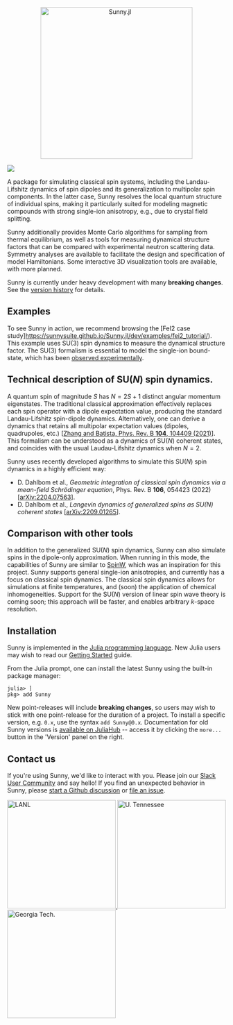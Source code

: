 <div align="center">
    <a href="https://github.com/SunnySuite/Sunny.jl/">
    <img src="https://raw.githubusercontent.com/SunnySuite/Sunny.jl/main/assets/sunny_logo.jpg" alt="Sunny.jl" width="350px">    
    </a>
</div>
<p>

<!-- [![](https://img.shields.io/badge/docs-stable-blue.svg)](https://sunnysuite.github.io/Sunny.jl/stable) -->
[![](https://img.shields.io/badge/docs-dev-blue.svg)](https://sunnysuite.github.io/Sunny.jl/dev)

A package for simulating classical spin systems, including the Landau-Lifshitz dynamics of spin dipoles and its generalization to multipolar spin components. In the latter case, Sunny resolves the local quantum structure of individual spins, making it particularly suited for modeling magnetic compounds with strong single-ion anisotropy, e.g., due to crystal field splitting.

Sunny additionally provides Monte Carlo algorithms for sampling from thermal equilibrium, as well as tools for measuring dynamical structure factors that can be compared with experimental neutron scattering data. Symmetry analyses are available to facilitate the design and specification of model Hamiltonians. Some interactive 3D visualization tools are available, with more planned.

Sunny is currently under heavy development with many **breaking changes**. See the [version history](https://sunnysuite.github.io/Sunny.jl/dev/versions/) for details.

## Examples

To see Sunny in action, we recommend browsing the [FeI2 case study]https://sunnysuite.github.io/Sunny.jl/dev/examples/fei2_tutorial/). This example uses SU(3) spin dynamics to measure the dynamical structure factor. The SU(3) formalism is essential to model the single-ion bound-state, which has been [observed experimentally](https://doi.org/10.1038/s41567-020-01110-1).

## Technical description of SU(_N_) spin dynamics.

A quantum spin of magnitude _S_ has $N = 2 S + 1$ distinct angular momentum eigenstates. The traditional classical approximation effectively replaces each spin operator with a dipole expectation value, producing the standard Landau-Lifshitz spin-dipole dynamics. Alternatively, one can derive a dynamics that retains all multipolar expectation values (dipoles, quadrupoles, etc.) [[Zhang and Batista, Phys. Rev. B **104**, 104409 (2021)](https://arxiv.org/abs/2106.14125)]. This formalism can be understood as a dynamics of SU(_N_) coherent states, and coincides with the usual Laudau-Lifshitz dynamics when $N=2$. 

Sunny uses recently developed algorithms to simulate this SU(_N_) spin dynamics in a highly efficient way:
* D. Dahlbom et al., _Geometric integration of classical spin dynamics via a mean-field Schrödinger equation_, Phys. Rev. B **106**, 054423 (2022) [[arXiv:2204.07563](https://arxiv.org/abs/2204.07563)].
* D. Dahlbom et al., _Langevin dynamics of generalized spins as SU(N) coherent states_ [[arXiv:2209.01265](https://arxiv.org/abs/2209.01265)].

## Comparison with other tools

In addition to the generalized SU(_N_) spin dynamics, Sunny can also simulate spins in the dipole-only approximation. When running in this mode, the capabilities of Sunny are similar to [SpinW](https://spinw.org/), which was an inspiration for this project. Sunny supports general single-ion anisotropies, and currently has a focus on classical spin dynamics. The classical spin dynamics allows for simulations at finite temperatures, and (soon) the application of chemical inhomogeneities. Support for the SU(_N_) version of linear spin wave theory is coming soon; this approach will be faster, and enables arbitrary $k$-space resolution.

## Installation

Sunny is implemented in the [Julia programming language](https://julialang.org/). New Julia users may wish to read our [Getting Started](GettingStarted.md) guide.

From the Julia prompt, one can install the latest Sunny using the built-in package manager:
```
julia> ]
pkg> add Sunny
```

New point-releases will include **breaking changes**, so users may wish to stick with one point-release for the duration of a project. To install a specific version, e.g. `0.x`, use the syntax `add Sunny@0.x`. Documentation for old Sunny versions is [available on JuliaHub](https://juliahub.com/ui/Packages/Sunny/atBCQ) -- access it by clicking the `more...` button in the 'Version' panel on the right.

## Contact us

If you're using Sunny, we'd like to interact with you. Please join our [Slack User Community](https://join.slack.com/t/sunny-users/shared_invite/zt-1otxwwko6-LzPtp7Fazkjx2XEqfgKqtA) and say hello! If you find an unexpected behavior in Sunny, please [start a Github discussion](https://github.com/SunnySuite/Sunny.jl/discussions) or [file an issue](https://github.com/SunnySuite/Sunny.jl/issues).
    

<div>
    <a href="https://www.lanl.gov">
    <img src="https://raw.githubusercontent.com/SunnySuite/Sunny.jl/main/assets/lanl.png" alt="LANL" width="250px">
    </a>
    <a href="https://www.utk.edu">
    <img src="https://raw.githubusercontent.com/SunnySuite/Sunny.jl/main/assets/utk.png" alt="U. Tennessee" width="250px">
    </a>
    <a href="https://www.gatech.edu/">
    <img src="https://raw.githubusercontent.com/SunnySuite/Sunny.jl/main/assets/gatech.png" alt="Georgia Tech." width="250px">
    </a>
</div>

